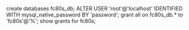 create databases fc80s_db;
ALTER USER 'root'@'localhost' IDENTIFIED WITH mysql_native_password BY 'password';
grant all on fc80s_db.* to 'fc80s'@'%';
show grants for fc80s;
